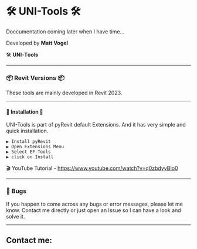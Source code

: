 # 🛠 UNI-Tools 🛠 
Doccumentation coming later when I have time...

Developed by **Matt Vogel**  

🛠 𝐔𝐍𝐈-𝐓𝐨𝐨𝐥𝐬

---
### 📦 Revit Versions 📦
These tools are mainly developed in Revit 2023.

---
#### 💠 Installation 💠 
UNI-Tools is part of pyRevit default Extensions. 
And it has very simple and quick installation.  

    ▶ Install pyRevit  
    ▶ Open Extensions Menu  
    ▶ Select EF-Tools  
    ▶ click on Install

🎬 YouTube Tutorial - https://www.youtube.com/watch?v=q0zbdyyBIo0

---
### 🐛 Bugs
If you happen to come across any bugs or error messages, please let me know. 
Contact me directly or just open an Issue so I can have a look and solve it.

---

## Contact me:


